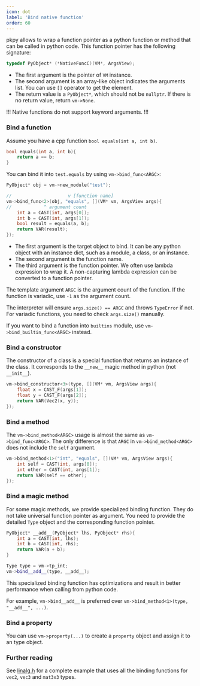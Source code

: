 ```yaml
---
icon: dot
label: 'Bind native function'
order: 60
---
```


pkpy allows to wrap a function pointer as a python function or method that can be called in python code.
This function pointer has the following signature:

```cpp
typedef PyObject* (*NativeFuncC)(VM*, ArgsView);
```
+ The first argument is the pointer of `VM` instance.
+ The second argument is an array-like object indicates the arguments list. You can use `[]` operator to get the element.
+ The return value is a `PyObject*`, which should not be `nullptr`. If there is no return value, return `vm->None`.

!!!
Native functions do not support keyword arguments.
!!!

### Bind a function

Assume you have a cpp function `bool equals(int a, int b)`.
```cpp
bool equals(int a, int b){
    return a == b;
}
```

You can bind it into `test.equals` by using `vm->bind_func<ARGC>`:

```cpp
PyObject* obj = vm->new_module("test");

//                     v [function name]
vm->bind_func<2>(obj, "equals", [](VM* vm, ArgsView args){
//            ^ argument count
    int a = CAST(int, args[0]);
    int b = CAST(int, args[1]);
    bool result = equals(a, b);
    return VAR(result);
});
```

+ The first argument is the target object to bind. It can be any python object with an instance dict, such as a module, a class, or an instance.
+ The second argument is the function name.
+ The third argument is the function pointer. We often use lambda expression to wrap it. A non-capturing lambda expression can be converted to a function pointer.

The template argument `ARGC` is the argument count of the function. If the function is variadic, use `-1` as the argument count.

The interpreter will ensure `args.size() == ARGC` and throws `TypeError` if not.
For variadic functions, you need to check `args.size()` manually.

If you want to bind a function into `builtins` module, use `vm->bind_builtin_func<ARGC>` instead.


### Bind a constructor

The constructor of a class is a special function that returns an instance of the class.
It corresponds to the `__new__` magic method in python (not `__init__`).

```cpp
vm->bind_constructor<3>(type, [](VM* vm, ArgsView args){
    float x = CAST_F(args[1]);
    float y = CAST_F(args[2]);
    return VAR(Vec2(x, y));
});
```

### Bind a method

The `vm->bind_method<ARGC>` usage is almost the same as `vm->bind_func<ARGC>`.
The only difference is that `ARGC` in `vm->bind_method<ARGC>` does not include the `self` argument.

```cpp
vm->bind_method<1>("int", "equals", [](VM* vm, ArgsView args){
    int self = CAST(int, args[0]);
    int other = CAST(int, args[1]);
    return VAR(self == other);
});
```

### Bind a magic method

For some magic methods, we provide specialized binding function.
They do not take universal function pointer as argument.
You need to provide the detailed `Type` object and the corresponding function pointer.

```cpp
PyObject* __add__(PyObject* lhs, PyObject* rhs){
    int a = CAST(int, lhs);
    int b = CAST(int, rhs);
    return VAR(a + b);
}

Type type = vm->tp_int;
vm->bind__add__(type, __add__);
```

This specialized binding function has optimizations and result in better performance when calling from python code.

For example, `vm->bind__add__` is preferred over `vm->bind_method<1>(type, "__add__", ...)`.

### Bind a property

You can use `vm->property(...)` to create a `property` object and assign it to an type object.

### Further reading

See [linalg.h](src/linalg.h) for a complete example that uses all the binding functions
for `vec2`, `vec3` and `mat3x3` types.